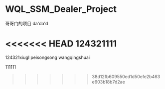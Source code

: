# WQL_SSM_Dealer_Project
哥哥门的项目
da'da'd


<<<<<<< HEAD
124321111
=======
124321xiugI
peisongsong
wangqingshuai


111111
>>>>>>> 38d12fb609550ed1d50efe2b463e603b18b7d2ae
